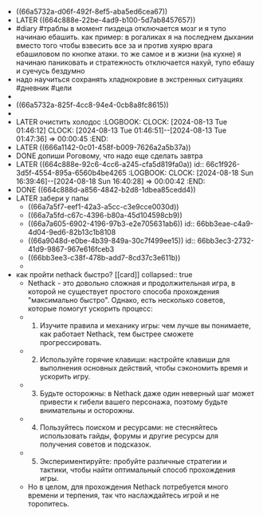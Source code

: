 - ((66a5732a-d06f-492f-8ef5-aba5ed6cea67))
- LATER ((664c888e-22be-4ad9-b100-5d7ab8457657))
- #diary #траблы в момент пиздеца отключается мозг и я тупо начинаю ебашить. как пример: в рогаликах я на последнем дыхании вместо того чтобы взвесить все за и против хуярю врага ебашиловом по кнопке атаки. то же самое и в жизни (на кухне) я начинаю паниковать и стратежность отключается нахуй, тупо ебашу и суечусь бездумно
- надо научиться сохранять хладнокровие в экстренных ситуациях #дневник #цели
-
- ((66a5732a-825f-4cc8-94e4-0cb8a8fc8615))
-
- LATER очистить холодос
  :LOGBOOK:
  CLOCK: [2024-08-13 Tue 01:46:12]
  CLOCK: [2024-08-13 Tue 01:46:51]--[2024-08-13 Tue 01:47:36] =>  00:00:45
  :END:
- LATER ((666a1142-0c01-458f-b009-7626a2a5b37a))
- DONE допиши Роговому, что надо еще сделать завтра
- LATER ((664c888e-92c6-4cc6-a245-cfa5d819fa0a))
  id:: 66c1f926-3d5f-4554-895a-6560b4be4265
  :LOGBOOK:
  CLOCK: [2024-08-18 Sun 16:39:46]--[2024-08-18 Sun 16:40:28] =>  00:00:42
  :END:
- DONE ((664c888d-a856-4842-b2d8-1dbea85cedd4))
- LATER забери у папы
	- ((66a7a5f7-eef1-42a3-a5cc-c3e9cce0030d))
	- ((66a7a5fd-c67c-4396-b80a-45d104598cb9))
	- ((66a7a605-6902-4196-97b3-e2e705631ab6))
	  id:: 66bb3eae-c4a9-4d04-9ed6-82b13c1b8108
	- ((66a9048d-e0be-4b39-849a-30c7f499ee15))
	  id:: 66bb3ec3-2732-41d9-9867-967e616fceb3
	- ((66bb3ee3-c38f-478b-add7-8cd37c3e611b))
	-
- как пройти nethack быстро? [[card]]
  collapsed:: true
	- Nethack - это довольно сложная и продолжительная игра, в которой не существует простого способа прохождения "максимально быстро". Однако, есть несколько советов, которые помогут ускорить процесс:
	- 1. Изучите правила и механику игры: чем лучше вы понимаете, как работает Nethack, тем быстрее сможете прогрессировать.
	- 2. Используйте горячие клавиши: настройте клавиши для выполнения основных действий, чтобы сэкономить время и ускорить игру.
	- 3. Будьте осторожны: в Nethack даже один неверный шаг может привести к гибели вашего персонажа, поэтому будьте внимательны и осторожны.
	- 4. Пользуйтесь поиском и ресурсами: не стесняйтесь использовать гайды, форумы и другие ресурсы для получения советов и подсказок.
	- 5. Экспериментируйте: пробуйте различные стратегии и тактики, чтобы найти оптимальный способ прохождения игры.
	- Но в целом, для прохождения Nethack потребуется много времени и терпения, так что наслаждайтесь игрой и не торопитесь.